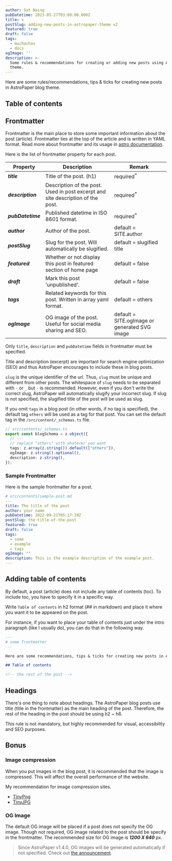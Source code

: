 ```yaml
---
author: Sat Naing
pubDatetime: 2023-05-27T03:00:00.000Z
title: x
postSlug: adding-new-posts-in-astropaper-theme x2
featured: true
draft: false
tags:
  - muchachas
  - docs
ogImage: ''
description: >-
  Some rules & recommendations for creating or adding new posts using AstroPaper
  theme.
---
```


Here are some rules/recommendations, tips & ticks for creating new posts in AstroPaper blog theme.

## Table of contents

## Frontmatter

Frontmatter is the main place to store some important information about the post (article). Frontmatter lies at the top of the article and is written in YAML format. Read more about frontmatter and its usage in [astro documentation](https://docs.astro.build/en/guides/markdown-content/).

Here is the list of frontmatter property for each post.

| Property          | Description                                                                     | Remark                                        |
| ----------------- | ------------------------------------------------------------------------------- | --------------------------------------------- |
| ***title***       | Title of the post. (h1)                                                         | required<sup>\*</sup>                         |
| ***description*** | Description of the post. Used in post excerpt and site description of the post. | required<sup>\*</sup>                         |
| ***pubDatetime*** | Published datetime in ISO 8601 format.                                          | required<sup>\*</sup>                         |
| ***author***      | Author of the post.                                                             | default = SITE.author                         |
| ***postSlug***    | Slug for the post. Will automatically be slugified.                             | default = slugified title                     |
| ***featured***    | Whether or not display this post in featured section of home page               | default = false                               |
| ***draft***       | Mark this post 'unpublished'.                                                   | default = false                               |
| ***tags***        | Related keywords for this post. Written in array yaml format.                   | default = others                              |
| ***ogImage***     | OG image of the post. Useful for social media sharing and SEO.                  | default = SITE.ogImage or generated SVG image |

Only `title`, `description` and `pubDatetime` fields in frontmatter must be specified.

Title and description (excerpt) are important for search engine optimization (SEO) and thus AstroPaper encourages to include these in blog posts.

`slug` is the unique identifier of the url. Thus, `slug` must be unique and different from other posts. The whitespace of `slug` needs to be separated with `-` or `_` but `-` is recommended. However, even if you don't write the correct slug, AstroPaper will automatically slugify your incorrect slug. If slug is not specified, the slugified title of the post will be used as slug.

If you omit `tags` in a blog post (in other words, if no tag is specified), the default tag `others` will be used as a tag for that post. You can set the default tag in the `/src/content/_schemas.ts` file.

```ts
// src/contents/_schemas.ts
export const blogSchema = z.object({
  // ---
  // replace "others" with whatever you want
  tags: z.array(z.string()).default(["others"]),
  ogImage: z.string().optional(),
  description: z.string(),
});
```

### Sample Frontmatter

Here is the sample frontmatter for a post.

```yaml
# src/contents/sample-post.md
---
title: The title of the post
author: your name
pubDatetime: 2022-09-21T05:17:19Z
postSlug: the-title-of-the-post
featured: true
draft: false
tags:
  - some
  - example
  - tags
ogImage: ""
description: This is the example description of the example post.
---
```

## Adding table of contents

By default, a post (article) does not include any table of contents (toc). To include toc, you have to specify it in a specific way.

Write `Table of contents` in h2 format (## in markdown) and place it where you want it to be appeared on the post.

For instance, if you want to place your table of contents just under the intro paragraph (like I usually do), you can do that in the following way.

```md
---
# some frontmatter
---

Here are some recommendations, tips & ticks for creating new posts in AstroPaper blog theme.

## Table of contents

<!-- the rest of the post -->
```

## Headings

There's one thing to note about headings. The AstroPaper blog posts use title (title in the frontmatter) as the main heading of the post. Therefore, the rest of the heading in the post should be using h2 ~ h6.

This rule is not mandatory, but highly recommended for visual, accessibility and SEO purposes.

## Bonus

### Image compression

When you put images in the blog post, it is recommended that the image is compressed. This will affect the overall performance of the website.

My recommendation for image compression sites.

* [TinyPng](https://tinypng.com/)
* [TinyJPG](https://tinyjpg.com/)

### OG Image

The default OG image will be placed if a post does not specify the OG image. Though not required, OG image related to the post should be specify in the frontmatter. The recommended size for OG image is ***1200 X 640*** px.

> Since AstroPaper v1.4.0, OG images will be generated automatically if not specified. Check out [the announcement](https://astro-paper.pages.dev/posts/dynamic-og-image-generation-in-astropaper-blog-posts/).
